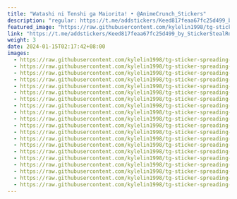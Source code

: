 ```yaml
---
title: "Watashi ni Tenshi ga Maiorita! • @AnimeCrunch_Stickers"
description: "regular: https://t.me/addstickers/Keed817feaa67fc25d499_by_StickerStealRobot"
featured_image: "https://raw.githubusercontent.com/kylelin1998/tg-sticker-spreading-worldwide-images/main/img/c0ad2ce9-fbfa-4dc8-89f1-9aa463173ac8.jpg"
link: "https://t.me/addstickers/Keed817feaa67fc25d499_by_StickerStealRobot"
weight: 3
date: 2024-01-15T02:17:42+08:00
images:
  - https://raw.githubusercontent.com/kylelin1998/tg-sticker-spreading-worldwide-images/main/img/c0ad2ce9-fbfa-4dc8-89f1-9aa463173ac8.jpg
  - https://raw.githubusercontent.com/kylelin1998/tg-sticker-spreading-worldwide-images/main/img/7742aed3-11bc-4f14-baa3-693cf7df554c.jpg
  - https://raw.githubusercontent.com/kylelin1998/tg-sticker-spreading-worldwide-images/main/img/c4935eca-5084-437c-b3ff-73bd2615fc5b.jpg
  - https://raw.githubusercontent.com/kylelin1998/tg-sticker-spreading-worldwide-images/main/img/fb595852-39cd-4138-aba1-94617e1296d3.jpg
  - https://raw.githubusercontent.com/kylelin1998/tg-sticker-spreading-worldwide-images/main/img/76752969-2a70-4e5a-bf69-bd1a504c56fd.jpg
  - https://raw.githubusercontent.com/kylelin1998/tg-sticker-spreading-worldwide-images/main/img/2647039f-d2fc-43fd-824b-84104afb1a07.jpg
  - https://raw.githubusercontent.com/kylelin1998/tg-sticker-spreading-worldwide-images/main/img/527d406e-e9e8-4450-a8ba-94f0ce6767e6.jpg
  - https://raw.githubusercontent.com/kylelin1998/tg-sticker-spreading-worldwide-images/main/img/4fe208a7-b04d-41ed-863d-dd018eb8820a.jpg
  - https://raw.githubusercontent.com/kylelin1998/tg-sticker-spreading-worldwide-images/main/img/d1c9608f-547f-4c01-8b5f-25342633ad07.jpg
  - https://raw.githubusercontent.com/kylelin1998/tg-sticker-spreading-worldwide-images/main/img/47754b26-7137-492f-bef5-26330fdf9c36.jpg
  - https://raw.githubusercontent.com/kylelin1998/tg-sticker-spreading-worldwide-images/main/img/82ef2448-bcb0-4d33-b391-1fe9bc6cdfcc.jpg
  - https://raw.githubusercontent.com/kylelin1998/tg-sticker-spreading-worldwide-images/main/img/577bcaf7-d0b1-46f4-b252-8a4d95f2c8c1.jpg
  - https://raw.githubusercontent.com/kylelin1998/tg-sticker-spreading-worldwide-images/main/img/abdab8bb-11ea-442c-a46d-c00b420b5c6e.jpg
  - https://raw.githubusercontent.com/kylelin1998/tg-sticker-spreading-worldwide-images/main/img/3518a494-83ab-46fa-8b2d-ff4b04df7bae.jpg
  - https://raw.githubusercontent.com/kylelin1998/tg-sticker-spreading-worldwide-images/main/img/7e52fa25-4c61-4816-b628-bd1089203b7b.jpg
  - https://raw.githubusercontent.com/kylelin1998/tg-sticker-spreading-worldwide-images/main/img/378264d4-557f-4118-bb0e-a9ffeea7a186.jpg
  - https://raw.githubusercontent.com/kylelin1998/tg-sticker-spreading-worldwide-images/main/img/9a12091a-7ec8-462a-af15-61b084c35191.jpg
  - https://raw.githubusercontent.com/kylelin1998/tg-sticker-spreading-worldwide-images/main/img/922c7c2b-4a30-42ed-8945-d8ea20880a40.jpg
  - https://raw.githubusercontent.com/kylelin1998/tg-sticker-spreading-worldwide-images/main/img/de297498-5549-475c-b3db-5bc26d087632.jpg
  - https://raw.githubusercontent.com/kylelin1998/tg-sticker-spreading-worldwide-images/main/img/e16f76f8-eb1f-4dea-b38a-7b313cf14364.jpg
---
```

